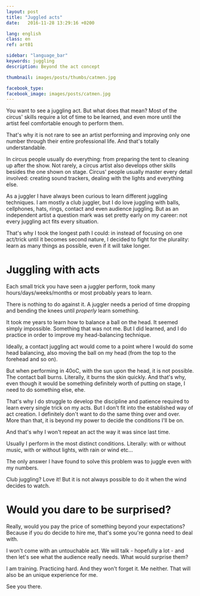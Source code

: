 ```yaml
---
layout: post
title: "Juggled acts"
date:   2016-11-28 13:29:16 +0200

lang: english
class: en
ref: art01

sidebar: "language_bar"
keywords: juggling
description: Beyond the act concept

thumbnail: images/posts/thumbs/catmen.jpg

facebook_type: 
facebook_image: images/posts/catmen.jpg
---
```


You want to see a juggling act. But what does that mean?
Most of the circus' skills require a lot of time to be learned, and even more
until the artist feel comfortable enough to perform them.

That's why it is not rare to see an artist performing and improving only one
number through their entire professional life. And that's totally
understandable. 

In circus people usually do everything: from preparing the tent to cleaning up
after the show. Not rarely, a circus artist also develops other skills besides
the one shown on stage. Circus' people usually master every detail involved:
creating sound trackers, dealing with the lights and everything else.

As a juggler I have always been curious to learn different juggling techniques. 
I am mostly a club juggler, but I do love juggling with balls, cellphones, hats,
rings, contact and even audience juggling. But as an independent artist a
question mark was set pretty early on my career: not every juggling act fits
every situation.

That's why I took the longest path I could: in instead of focusing on one
act/trick until it becomes second nature, I decided to fight for the plurality:
learn as many things as possible, even if it will take longer.

# Juggling with acts

Each small trick you have seen a juggler perform, took many 
hours/days/weeks/months or most probably years to learn.

There is nothing to do against it. A juggler needs a period of time dropping and
bending the knees until *properly* learn something.

It took me years to learn how to balance a ball on the head. It seemed simply
impossible. Something that was not me. But I did learned, and I do practice in
order to improve my head-balancing technique.

Ideally, a contact juggling act would come to a point where I would do some head
balancing, also moving the ball on my head (from the top to the forehead and so
on).

But when performing in 40oC, with the sun upon the head, it is not possible. The
contact ball burns. Literally, it burns the skin quickly. And that's why,
even though it would be something definitely worth of putting on stage, I need
to do something else, ehe.

That's why I do struggle to develop the discipline and patience required to
learn every single trick on my acts. But I don't fit into the established way of
act creation. I definitely don't want to do the same thing over and over. More
than that, it is beyond my power to decide the conditions I'll be on.

And that's why I won't repeat an act the way it was since last time.

Usually I perform in the most distinct conditions. Literally: with or without
music, with or without lights, with rain or wind etc...

The only answer I have found to solve this problem was to juggle even with my
numbers.

Club juggling? Love it! But it is not always possible to do it when the wind
decides to watch.

# Would you dare to be surprised?

Really, would you pay the price of something beyond your expectations? Because
if you do decide to hire me, that's some you're gonna need to deal with.

I won't come with an untouchable act. We will talk - hopefully a lot - and then
let's see what the audience really needs. What would surprise them?

I am training. Practicing hard. And they won't forget it. Me neither. That will
also be an unique experience for me.

See you there.

